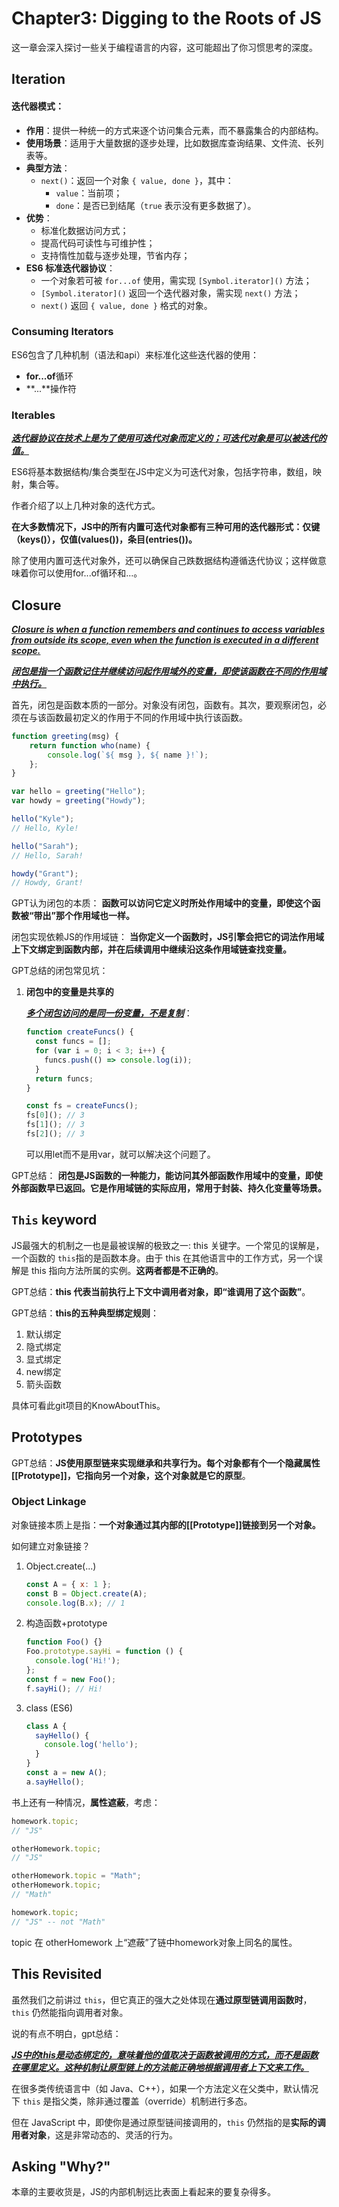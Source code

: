 # Chapter3: Digging to the Roots of JS

这一章会深入探讨一些关于编程语言的内容，这可能超出了你习惯思考的深度。

## Iteration

#### 迭代器模式：

- **作用**：提供一种统一的方式来逐个访问集合元素，而不暴露集合的内部结构。
- **使用场景**：适用于大量数据的逐步处理，比如数据库查询结果、文件流、长列表等。
- **典型方法**：
  - `next()`：返回一个对象 `{ value, done }`，其中：
    - `value`：当前项；
    - `done`：是否已到结尾（`true` 表示没有更多数据了）。
- **优势**：
  - 标准化数据访问方式；
  - 提高代码可读性与可维护性；
  - 支持惰性加载与逐步处理，节省内存；
- **ES6 标准迭代器协议**：
  - 一个对象若可被 `for...of` 使用，需实现 `[Symbol.iterator]()` 方法；
  - `[Symbol.iterator]()` 返回一个迭代器对象，需实现 `next()` 方法；
  - `next()` 返回 `{ value, done }` 格式的对象。

### Consuming Iterators

ES6包含了几种机制（语法和api）来标准化这些迭代器的使用：

- **for...of**循环
- **...**操作符

### Iterables

**<u>*迭代器协议在技术上是为了使用可迭代对象而定义的；可迭代对象是可以被迭代的值。*</u>**

ES6将基本数据结构/集合类型在JS中定义为可迭代对象，包括字符串，数组，映射，集合等。

作者介绍了以上几种对象的迭代方式。

**在大多数情况下，JS中的所有内置可迭代对象都有三种可用的迭代器形式：仅键（keys()），仅值(values())，条目(entries())。**

除了使用内置可迭代对象外，还可以确保自己跌数据结构遵循迭代协议；这样做意味着你可以使用for...of循环和...。

## Closure

*<u>**Closure is when a function remembers and continues to access variables from outside its scope, even when the function is executed in a different scope.**</u>*

*<u>**闭包是指一个函数记住并继续访问起作用域外的变量，即使该函数在不同的作用域中执行。**</u>*

首先，闭包是函数本质的一部分。对象没有闭包，函数有。其次，要观察闭包，必须在与该函数最初定义的作用于不同的作用域中执行该函数。

```javascript
function greeting(msg) {
    return function who(name) {
        console.log(`${ msg }, ${ name }!`);
    };
}

var hello = greeting("Hello");
var howdy = greeting("Howdy");

hello("Kyle");
// Hello, Kyle!

hello("Sarah");
// Hello, Sarah!

howdy("Grant");
// Howdy, Grant!
```

GPT认为闭包的本质：
**函数可以访问它定义时所处作用域中的变量，即使这个函数被“带出”那个作用域也一样。**

闭包实现依赖JS的作用域链：
**当你定义一个函数时，JS引擎会把它的词法作用域上下文绑定到函数内部，并在后续调用中继续沿这条作用域链查找变量。**

GPT总结的闭包常见坑：

1. **闭包中的变量是共享的**

   ***<u>多个闭包访问的是同一份变量，不是复制</u>***：

   ```javascript
   function createFuncs() {
     const funcs = [];
     for (var i = 0; i < 3; i++) {
       funcs.push(() => console.log(i));
     }
     return funcs;
   }
   
   const fs = createFuncs();
   fs[0](); // 3
   fs[1](); // 3
   fs[2](); // 3
   
   ```

   可以用let而不是用var，就可以解决这个问题了。

GPT总结：
**闭包是JS函数的一种能力，能访问其外部函数作用域中的变量，即使外部函数早已返回。它是作用域链的实际应用，常用于封装、持久化变量等场景。**

## `This` keyword

JS最强大的机制之一也是最被误解的极致之一: this 关键字。一个常见的误解是，一个函数的 `this`指的是函数本身。由于 this 在其他语言中的工作方式，另一个误解是 this 指向方法所属的实例。**这两者都是不正确的**。

GPT总结：**this 代表当前执行上下文中调用者对象，即“谁调用了这个函数”**。

GPT总结：**this的五种典型绑定规则**：

1. 默认绑定
2. 隐式绑定
3. 显式绑定
4. new绑定
5. 箭头函数

具体可看此git项目的KnowAboutThis。

## Prototypes

GPT总结：**JS使用原型链来实现继承和共享行为。每个对象都有个一个隐藏属性[[Prototype]]，它指向另一个对象，这个对象就是它的原型**。

### Object Linkage

对象链接本质上是指：**一个对象通过其内部的[[Prototype]]链接到另一个对象。**

如何建立对象链接？

1. Object.create(...)

   ```javascript
   const A = { x: 1 };
   const B = Object.create(A);
   console.log(B.x); // 1
   
   ```

2. 构造函数+prototype

   ```javascript
   function Foo() {}
   Foo.prototype.sayHi = function () {
     console.log('Hi!');
   };
   const f = new Foo();
   f.sayHi(); // Hi!
   
   ```

3. class (ES6)

   ```javascript
   class A {
     sayHello() {
       console.log('hello');
     }
   }
   const a = new A();
   a.sayHello();
   
   ```

书上还有一种情况，**属性遮蔽**，考虑：

```javascript
homework.topic;
// "JS"

otherHomework.topic;
// "JS"

otherHomework.topic = "Math";
otherHomework.topic;
// "Math"

homework.topic;
// "JS" -- not "Math"
```

topic 在 otherHomework 上“遮蔽”了链中homework对象上同名的属性。

## This Revisited 

虽然我们之前讲过 `this`，但它真正的强大之处体现在**通过原型链调用函数时**，`this` 仍然能指向调用者对象。

说的有点不明白，gpt总结：

**<u>*JS中的this是动态绑定的，意味着他的值取决于函数被调用的方式，而不是函数在哪里定义。这种机制让原型链上的方法能正确地根据调用者上下文来工作。*</u>**

在很多类传统语言中（如 Java、C++），如果一个方法定义在父类中，默认情况下 `this` 是指父类，除非通过覆盖（override）机制进行多态。

但在 JavaScript 中，即使你是通过原型链间接调用的，`this` 仍然指的是**实际的调用者对象**，这是非常动态的、灵活的行为。

## Asking "Why?"

本章的主要收货是，JS的内部机制远比表面上看起来的要复杂得多。